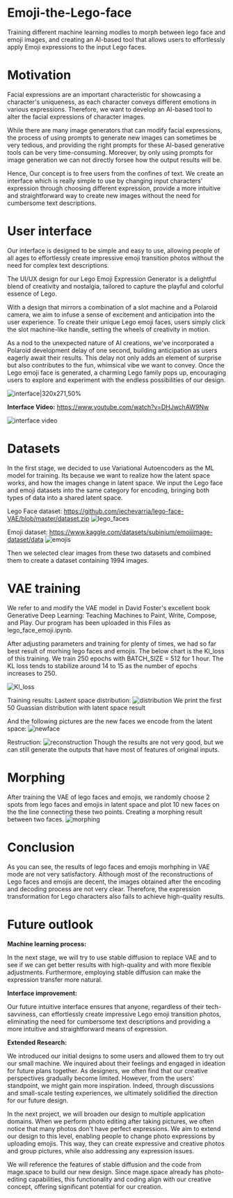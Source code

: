 # Emoji-the-Lego-face
Training different machine learning modles to morph between lego face and emoji images, and creating an AI-based tool that allows users to effortlessly apply Emoji expressions to the input Lego faces.

# Motivation
Facial expressions are an important characteristic for showcasing a character's uniqueness, as each character conveys different emotions in various expressions. Therefore, we want to develop an AI-based tool to alter the facial expressions of character images.

While there are many image generators that can modify facial expressions, the process of using prompts to generate new images can sometimes be very tedious, and providing the right prompts for these AI-based generative tools can be very time-consuming. Moreover, by only using prompts for image generation we can not directly forsee how the output results will be.

Hence, Our concept is to free users from the confines of text. We create an interface which is really simple to use by changing input characters' expression through choosing different expression,  provide a more intuitive and straightforward way to create new images without the need for cumbersome text descriptions.

# User interface
Our interface is designed to be simple and easy to use, allowing people of all ages to effortlessly create impressive emoji transition photos without the need for complex text descriptions.

The UI/UX design for our Lego Emoji Expression Generator is a delightful blend of creativity and nostalgia, tailored to capture the playful and colorful essence of Lego. 

With a design that mirrors a combination of a slot machine and a Polaroid camera, we aim to infuse a sense of excitement and anticipation into the user experience. To create their unique Lego emoji faces, users simply click the slot machine-like handle, setting the wheels of creativity in motion. 

As a nod to the unexpected nature of AI creations, we've incorporated a Polaroid development delay of one second, building anticipation as users eagerly await their results. This delay not only adds an element of surprise but also contributes to the fun, whimsical vibe we want to convey. Once the Lego emoji face is generated, a charming Lego family pops up, encouraging users to explore and experiment with the endless possibilities of our design.

![interface|320x271,50%](https://i.imgur.com/aLB76bO.png=120x80)

**Interface Video:**
https://www.youtube.com/watch?v=DHJwchAW9Nw

![interface video](https://i.imgur.com/lGdirSi.gif)

# Datasets 
In the first stage, we decided to use Variational Autoencoders as the ML model for training. Its because we want to realize how the latent space works, and how the images change in latent space. We input the Lego face and emoji datasets into the same category for encoding, bringing both types of data into a shared latent space.

Lego Face dataset:
https://github.com/iechevarria/lego-face-VAE/blob/master/dataset.zip
![lego_faces](https://i.imgur.com/OUEzqBn.png)

Emoji dataset:
https://www.kaggle.com/datasets/subinium/emojiimage-dataset/data
![emojis](https://i.imgur.com/MR0ENcr.png)

Then we selected clear images from these two datasets and combined them to create a dataset containing 1994 images.

# VAE training
We refer to and modify the VAE model in David Foster's excellent book Generative Deep Learning: Teaching Machines to Paint, Write, Compose, and Play. Our program has been uploaded in this Files as lego_face_emoji.ipynb.

After adjusting parameters and training for plenty of times, we had so far best result of morhing lego faces and emojis. The below chart is the Kl_loss of this training. We train 250 epochs with BATCH_SIZE = 512 for 1 hour. The KL loss tends to stabilize around 14 to 15 as the number of epochs increases to 250.

![Kl_loss](https://i.imgur.com/lH3FBoQ.png)

Training results:
Lastent space distribution:
![distribution](https://i.imgur.com/VO7CHtG.png)
We print the first 50 Guassian distribution with latent space result

And the following pictures are the new faces we encode from the latent space:
![newface](https://i.imgur.com/bYZnT0M.png)

Restruction:
![reconstruction](https://i.imgur.com/5UAcMcO.png)
Though the results are not very good, but we can still generate the outputs that have most of features of original inputs.

# Morphing
After training the VAE of lego faces and emojis, we randomly choose 2 spots from lego faces and emojis in latent space and plot 10 new faces on the the line connecting these two points. Creating a morphing result between two faces.
![morphing](https://i.imgur.com/z0oLSh7.png)

# Conclusion
As you can see, the results of lego faces and emojis morhphing in VAE mode are not very satisfactory. Although most of the reconstructions of Lego faces and emojis are decent, the images obtained after the encoding and decoding process are not very clear. Therefore, the expression transformation for Lego characters also fails to achieve high-quality results.

# Future outlook
**Machine learning process:**

In the next stage, we will try to use stable diffusion to replace VAE and to see if we can get better results with high-quality and with more flexible adjustments. Furthermore, employing stable diffusion can make the expression transfer more natural.

**Interface improvement:**

Our future intuitive interface ensures that anyone, regardless of their tech-savviness, can effortlessly create impressive Lego emoji transition photos, eliminating the need for cumbersome text descriptions and providing a more intuitive and straightforward means of expression.

**Extended Research:**

We introduced our initial designs to some users and allowed them to try out our small machine. We inquired about their feelings and engaged in ideation for future plans together. As designers, we often find that our creative perspectives gradually become limited. However, from the users' standpoint, we might gain more inspiration. Indeed, through discussions and small-scale testing experiences, we ultimately solidified the direction for our future design.

In the next project, we will broaden our design to multiple application domains. When we perform photo editing after taking pictures, we often notice that many photos don't have perfect expressions. We aim to extend our design to this level, enabling people to change photo expressions by uploading emojis. This way, they can create expressive and creative photos and group pictures, while also addressing any expression issues.

We will reference the features of stable diffusion and the code from mage.space to build our new design. Since mage.space already has photo-editing capabilities, this functionality and coding align with our creative concept, offering significant potential for our creation.






